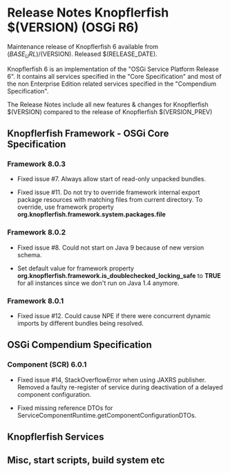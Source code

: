 Release Notes Knopflerfish $(VERSION) (OSGi R6)
======================================================================

Maintenance release of Knopflerfish 6 available from
$(BASE_URL)/$(VERSION). Released $(RELEASE_DATE).

Knopflerfish 6 is an implementation of the "OSGi Service Platform
Release 6". It contains all services specified in the "Core
Specification" and most of the non Enterprise Edition related
services specified in the "Compendium Specification".

The Release Notes include all new features & changes for
Knopflerfish $(VERSION) compared to the release of Knopflerfish
$(VERSION_PREV)

Knopflerfish Framework - OSGi Core Specification
----------------------------------------------------------------------

### Framework 8.0.3

* Fixed issue #7. Always allow start of read-only unpacked bundles.

* Fixed issue #11. Do not try to override framework internal export
  package resources with matching files from current directory.
  To override, use framework property
  **org.knopflerfish.framework.system.packages.file**

### Framework 8.0.2

* Fixed issue #8. Could not start on Java 9 because of new version
  schema.

* Set default value for framework property
  **org.knopflerfish.framework.is_doublechecked_locking_safe**
  to **TRUE** for all instances since we don't run on Java 1.4
  anymore.

### Framework 8.0.1

* Fixed issue #12. Could cause NPE if there were concurrent dynamic
  imports by different bundles being resolved.


OSGi Compendium Specification
----------------------------------------------------------------------

### Component (SCR) 6.0.1

* Fixed issue #14, StackOverflowError when using JAXRS publisher.
  Removed a faulty re-register of service during deactivation of
  a delayed component configuration.

* Fixed missing reference DTOs for
  ServiceComponentRuntime.getComponentConfigurationDTOs.


Knopflerfish Services
----------------------------------------------------------------------



Misc, start scripts, build system etc 
----------------------------------------------------------------------

